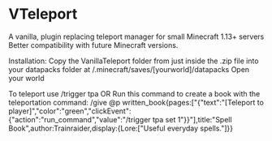 # VTeleport
A vanilla, plugin replacing teleport manager for small Minecraft 1.13+ servers
Better compatibility with future Minecraft versions.


Installation:
  Copy the VanillaTeleport folder from just inside the .zip file into your datapacks folder at /.minecraft/saves/[yourworld]/datapacks
  Open your world

  To teleport use /trigger tpa
  OR
  Run this command to create a book with the teleportation command:
  /give @p written_book{pages:["{\"text\":\"[Teleport to player]\",\"color\":\"green\",\"clickEvent\":{\"action\":\"run_command\",\"value\":\"/trigger tpa set 1\"}}"],title:"Spell Book",author:Trainraider,display:{Lore:["Useful everyday spells."]}}
